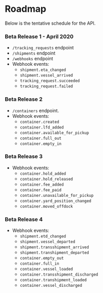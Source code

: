 # Roadmap

Below is the tentative schedule for the API. 

### Beta Release 1 - April 2020
- `/tracking_requests` endpoint
- `/shipments` endpoint
- `/webhooks` endpoint
- Webhook events:
  - `shipment.eta_changed`
  - `shipment.vessel_arrived`
  - `tracking_request.succeeded` 
  - `tracking_request.failed` 

### Beta Release 2
- `/containers` endpoint.
- Webhook events:
  - `container.created`
  - `container.lfd_added`
  - `container.available_for_pickup`
  - `container.full_out`
  - `container.empty_in`

### Beta Release 3
- Webhook events:
  - `container.hold_added`
  - `container.hold_released`
  - `container.fee_added`
  - `container.fee_paid`
  - `container.unavailable_for_pickup`
  - `container.yard_position_changed`
  - `container.moved_offdock`

### Beta Release 4
- Webhook events:
  - `shipment.etd_changed`
  - `shipment.vessel_departed`
  - `shipment.transshipment_arrived`
  - `shipment.transhipment_departed`
  - `container.empty_out`
  - `container.full_in`
  - `container.vessel_loaded`
  - `container.transshipment_discharged`
  - `container.transhipment_loaded`
  - `container.vessel_discharged` 